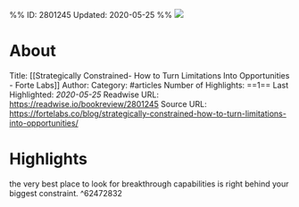 %%
ID: 2801245
Updated: 2020-05-25
%%
![](https://readwise-assets.s3.amazonaws.com/static/images/article3.5c705a01b476.png)

# About
Title: [[Strategically Constrained- How to Turn Limitations Into Opportunities - Forte Labs]]
Author: 
Category: #articles
Number of Highlights: ==1==
Last Highlighted: *2020-05-25*
Readwise URL: https://readwise.io/bookreview/2801245
Source URL: https://fortelabs.co/blog/strategically-constrained-how-to-turn-limitations-into-opportunities/


# Highlights 
the very best place to look for breakthrough capabilities is right behind your biggest constraint.  ^62472832

